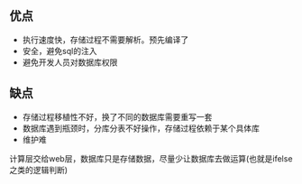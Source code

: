 ## 优点
- 执行速度快，存储过程不需要解析。预先编译了
- 安全，避免sql的注入
- 避免开发人员对数据库权限

## 缺点
- 存储过程移植性不好，换了不同的数据库需要重写一套
- 数据库遇到瓶颈时，分库分表不好操作，存储过程依赖于某个具体库
- 维护难

计算层交给web层，数据库只是存储数据，尽量少让数据库去做运算(也就是ifelse之类的逻辑判断)